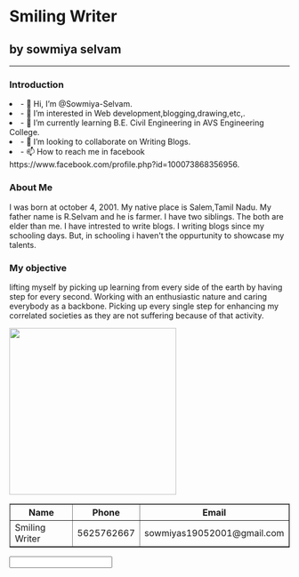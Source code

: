 <!DOCTTYPE html>
<html>
   <head>
      <h1>Smiling Writer</h1>
     <h2>by sowmiya selvam</h2>
     <hr>
   </head>
   <body>
     <!--text tags--!>
     <h3>Introduction</h3>
         <u1>
            <li> - 👋 Hi, I’m @Sowmiya-Selvam.</li>
            <li> - 👀 I’m interested in Web development,blogging,drawing,etc,.</li> 
            <li>- 🌱 I’m currently learning B.E. Civil Engineering in AVS Engineering College.</li>
            <li>- 💞️ I’m looking to collaborate on Writing Blogs.</li>
            <li>- 📫 How to reach me in facebook https://www.facebook.com/profile.php?id=100073868356956.</li>
         </u1>
     <h3>About Me</h3>
          <p>I was born at october 4, 2001. My native place is Salem,Tamil Nadu. My father name is R.Selvam and he is farmer. I have two siblings. The both are elder than me. I have intrested to write blogs. I writing blogs since my schooling days. But, in schooling i haven't the oppurtunity to showcase my talents.</p>
     <h3>My objective</h3>
          <p>lifting myself by picking up learning from every side of the earth by having step for every second. Working with an enthusiastic nature and caring everybody as a backbone. Picking up every single step for enhancing my correlated societies as they are not suffering because of that activity.</p>
  </body>
<!--image--!>
<img src="https://images.unsplash.com/photo-1496692052106-d37cb66ab80c?ixlib=rb-1.2.1&ixid=MnwxMjA3fDB8MHxwaG90by1wYWdlfHx8fGVufDB8fHx8&auto=format&fit=crop&w=387&q=80" width=300px;>
<!--tables--!>
<table border="1">
    <thead>
         <tr>
           <th>Name</th> 
           <th>Phone</th> 
           <th>Email</th> 
         </tr>
    </thead>
    <tbody>
         <td>Smiling Writer</td>
         <td>5625762667</td>
         <td>sowmiyas19052001@gmail.com</td>
    </tbody>
</table>
<form>
    <input type="email" name="user_email">
</form>
<!---
Sowmiya-Selvam/Sowmiya-Selvam is a ✨ special ✨ repository because its `README.md` (this file) appears on your GitHub profile.
You can click the Preview link to take a look at your changes.
--->
<html>
  
          
